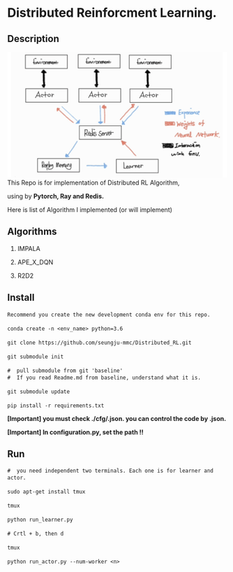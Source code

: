 # Distributed Reinforcment Learning.

## Description

![](./docs/show.png)
This Repo is for implementation of Distributed RL Algorithm,

using by **Pytorch, Ray and Redis.**

Here is list of Algorithm I implemented (or will implement)

## Algorithms

1. IMPALA

2. APE_X_DQN

3. R2D2

## Install

    Recommend you create the new development conda env for this repo.

    conda create -n <env_name> python=3.6

    git clone https://github.com/seungju-mmc/Distributed_RL.git

    git submodule init

    #  pull submodule from git 'baseline'
    #  If you read Readme.md from baseline, understand what it is.

    git submodule update
    
    pip install -r requirements.txt


**[Important] you must check ./cfg/<algorithm>.json. you can control the code by .json.**

**[Important] In configuration.py,  set the path !!**


 ## Run

    #  you need independent two terminals. Each one is for learner and actor.

    sudo apt-get install tmux

    tmux

    python run_learner.py

    # Crtl + b, then d

    tmux

    python run_actor.py --num-worker <n>
